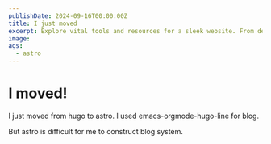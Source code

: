 ```yaml
---
publishDate: 2024-09-16T00:00:00Z
title: I just moved
excerpt: Explore vital tools and resources for a sleek website. From design to functionality, our guide elevates your online presence.
image:
ags:
  - astro
---
```


# I moved!

I just moved from hugo to astro.
I used emacs-orgmode-hugo-line for blog.

But astro is difficult for me to construct blog system.
